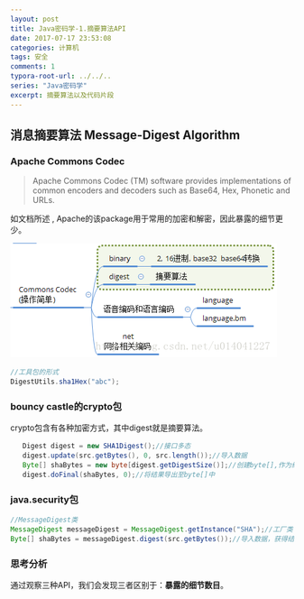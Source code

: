 ```yaml
---
layout: post
title: Java密码学-1.摘要算法API
date: 2017-07-17 23:53:08
categories: 计算机
tags: 安全 
comments: 1
typora-root-url: ../../..
series: "Java密码学"
excerpt: 摘要算法以及代码片段
---
```



## 消息摘要算法 Message-Digest Algorithm


###  Apache Commons Codec


>Apache Commons Codec (TM) software provides implementations of common encoders and decoders such as Base64, Hex, Phonetic and URLs.

如文档所述 , Apache的该package用于常用的加密和解密，因此暴露的细节更少。

![20170717234551755](/assets/blog_res/20170717234551755.png)

```java
//工具包的形式
DigestUtils.sha1Hex("abc");
```

### bouncy castle的crypto包

crypto包含有各种加密方式，其中digest就是摘要算法。  

```java
   Digest digest = new SHA1Digest();//接口多态
   digest.update(src.getBytes(), 0, src.length());//导入数据
   Byte[] shaBytes = new byte[digest.getDigestSize()];//创建byte[],作为结果
   digest.doFinal(shaBytes, 0);//将结果导出至byte[]中
```

### java.security包

```java
//MessageDigest类
MessageDigest messageDigest = MessageDigest.getInstance("SHA");//工厂类
Byte[] shaBytes = messageDigest.digest(src.getBytes());//导入数据，获得结果
```

### 思考分析

通过观察三种API，我们会发现三者区别于：**暴露的细节数目**。



